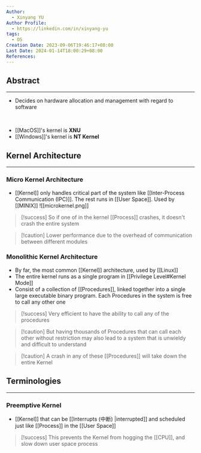 ```yaml
---
Author:
  - Xinyang YU
Author Profile:
  - https://linkedin.com/in/xinyang-yu
tags:
  - OS
Creation Date: 2023-09-06T19:46:17+08:00
Last Date: 2024-01-14T18:00:29+08:00
References: 
---
```

## Abstract
---
- Decides on hardware allocation and management with regard to software
</br>

- [[MacOS]]'s kernel is **XNU**
- [[Windows]]'s kernel is **NT Kernel**


## Kernel Architecture
---
### Micro Kernel Architecture 
- [[Kernel]] only handles critical part of the system like [[Inter-Process Communication (IPC)]]. The rest runs in [[User Space]]. Used by [[MINIX]]
![[microkernel.png]]

>[!success] So if one of in the kernel [[Process]] crashes, it doesn't crash the entire system 

>[!caution] Lower performance due to the overhead of communication between different modules


### Monolithic Kernel Architecture
- By far, the most common [[Kernel]] architecture, used by [[Linux]]
- The entire kernel runs as a single program in [[Privilege Level#Kernel Mode]]
- Consist of a collection of [[Procedures]], linked together into a single large executable binary program. Each Procedures in the system is free to call any other one

>[!success] Very efficient to have the ability to call any of the procedures

>[!caution]  But having thousands of Procedures that can call each other without restriction may also lead to a system that is unwieldy and difficult to understand

>[!caution] A crash in any of these [[Procedures]] will take down the entire Kernel

## Terminologies 
---
### Preemptive Kernel
- [[Kernel]] that can be [[Interrupts (中断) |interrupted]] and scheduled just like [[Process]] in the [[User Space]] 

>[!success] This prevents the Kernel from hogging the [[CPU]], and slow down user space process